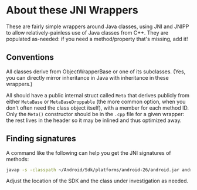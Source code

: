 # About these JNI Wrappers

<!--
Copyright 2020, Collabora, Ltd.
SPDX-License-Identifier: BSL-1.0
-->

These are fairly simple wrappers around Java classes, using JNI and JNIPP to allow relatively-painless use of Java classes from C++. They are populated as-needed: if you need a method/property that's missing, add it!

## Conventions

All classes derive from ObjectWrapperBase or one of its subclasses. (Yes, you
can directly mirror inheritance in Java with inheritance in these wrappers.)

All should have a public internal struct called `Meta` that derives publicly
from either `MetaBase` or `MetaBaseDroppable` (the more common option, when you
don't often need the class object itself), with a member for each method ID.
Only the `Meta()` constructor should be in the `.cpp` file for a given wrapper:
the rest lives in the header so it may be inlined and thus optimized away.

## Finding signatures

A command like the following can help you get the JNI signatures of methods:

```sh
javap -s -classpath ~/Android/Sdk/platforms/android-26/android.jar android.service.vr.VrListenerService
```

Adjust the location of the SDK and the class under investigation as needed.
